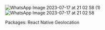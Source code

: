 ![WhatsApp Image 2023-07-17 at 21 02 58 (1)](https://github.com/RamziMammadli/WeatherAppDemo/assets/107762933/9aab9ffc-1021-4374-b0ba-1f5bab9b2183)
![WhatsApp Image 2023-07-17 at 21 02 58](https://github.com/RamziMammadli/WeatherAppDemo/assets/107762933/00db5129-b3fe-4109-ab16-f756107663ee)


Packages: 
React Native Geolocation
